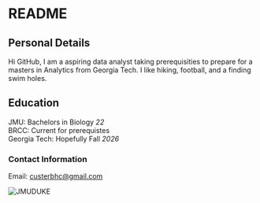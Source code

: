 # README
## Personal Details
Hi GitHub, I am a aspiring data analyst taking prerequisities to prepare for a masters in Analytics from Georgia Tech. 
I like hiking, football, and a finding swim holes. 

## Education
JMU: Bachelors in Biology _22_\
BRCC: Current for prerequistes\
Georgia Tech: Hopefully Fall _2026_

### Contact Information
Email: custerbhc@gmail.com

![JMUDUKE](https://github.com/user-attachments/assets/ed312865-e9d5-483a-ba1b-fd3a84964ee7)

